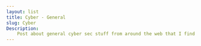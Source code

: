 ```yaml
---
layout: list
title: Cyber - General
slug: Cyber
Description: 
    Post about general cyber sec stuff from around the web that I find intresting or are popular.
---
```

